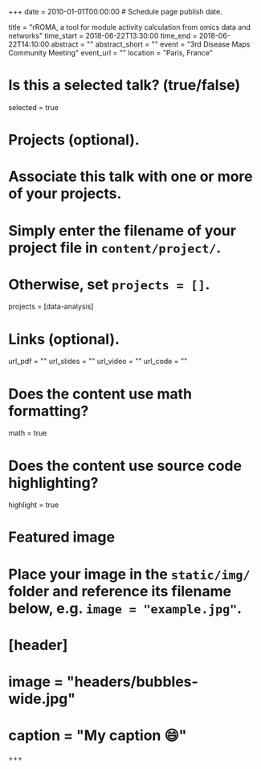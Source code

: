 +++
date = 2010-01-01T00:00:00  # Schedule page publish date.

title = "rROMA, a tool for module activity calculation from omics data and networks"
time_start = 2018-06-22T13:30:00
time_end = 2018-06-22T14:10:00
abstract = ""
abstract_short = ""
event = "3rd Disease Maps Community Meeting"
event_url = ""
location = "Paris, France"

# Is this a selected talk? (true/false)
selected = true

# Projects (optional).
#   Associate this talk with one or more of your projects.
#   Simply enter the filename of your project file in `content/project/`.
#   Otherwise, set `projects = []`.
projects = [data-analysis]

# Links (optional).
url_pdf = ""
url_slides = ""
url_video = ""
url_code = ""

# Does the content use math formatting?
math = true

# Does the content use source code highlighting?
highlight = true

# Featured image
# Place your image in the `static/img/` folder and reference its filename below, e.g. `image = "example.jpg"`.
# [header]
# image = "headers/bubbles-wide.jpg"
# caption = "My caption :smile:"

+++

